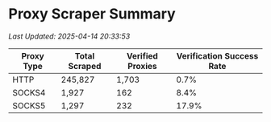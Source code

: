 # Proxy Scraper Summary

_Last Updated: 2025-04-14 20:33:53_

| Proxy Type | Total Scraped | Verified Proxies | Verification Success Rate |
|------------|--------------|------------------|--------------------------|
| HTTP | 245,827 | 1,703 | 0.7% |
| SOCKS4 | 1,927 | 162 | 8.4% |
| SOCKS5 | 1,297 | 232 | 17.9% |
